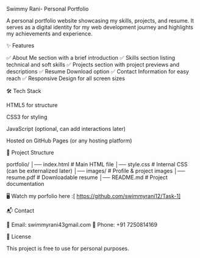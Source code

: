 Swimmy Rani- Personal Portfolio

A personal portfolio website showcasing my skills, projects, and resume. It serves as a digital identity for my web development journey and highlights my achievements and experience.

✨ Features

✅ About Me section with a brief introduction ✅ Skills section listing technical and soft skills ✅ Projects section with project previews and descriptions ✅ Resume Download option ✅ Contact Information for easy reach ✅ Responsive Design for all screen sizes

🛠 Tech Stack

HTML5 for structure

CSS3 for styling

JavaScript (optional, can add interactions later)

Hosted on GitHub Pages (or any hosting platform)

📂 Project Structure

portfolio/ │── index.html # Main HTML file │── style.css # Internal CSS (can be externalized later) │── images/ # Profile & project images │── resume.pdf # Downloadable resume │── README.md # Project documentation

🖥 Watch my porfolio here :[ https://github.com/swimmyrani12/Task-1]

📬 Contact

📧 Email: swimmyrani43gmail.com 📱 Phone: ‪+91 7250814169

📜 License

This project is free to use for personal purposes.
